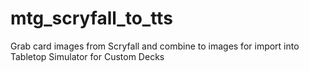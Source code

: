 # mtg_scryfall_to_tts
Grab card images from Scryfall and combine to images for import into Tabletop Simulator for Custom Decks
